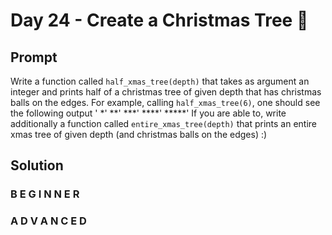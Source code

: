 # Day 24 - Create a Christmas Tree 🎄

## Prompt

Write a function called `half_xmas_tree(depth)` that takes as argument an integer and prints half of a christmas tree of given depth that has christmas balls on the edges. For example, calling `half_xmas_tree(6)`, one should see the following output
'
*'
**'
***'
****'
*****'
If you are able to, write additionally a function called `entire_xmas_tree(depth)` that prints an entire xmas tree of given depth (and christmas balls on the edges) :)

## Solution

### B E G I N N E R



### A D V A N C E D



